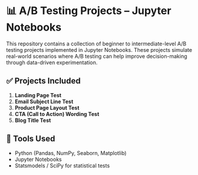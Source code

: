 # 📊 A/B Testing Projects – Jupyter Notebooks

This repository contains a collection of beginner to intermediate-level A/B testing projects implemented in Jupyter Notebooks. These projects simulate real-world scenarios where A/B testing can help improve decision-making through data-driven experimentation.

## ✅ Projects Included

1. **Landing Page Test**
2. **Email Subject Line Test**  
3. **Product Page Layout Test**  
4. **CTA (Call to Action) Wording Test**  
5. **Blog Title Test**  
## 🧰 Tools Used

- Python (Pandas, NumPy, Seaborn, Matplotlib)
- Jupyter Notebooks
- Statsmodels / SciPy for statistical tests



